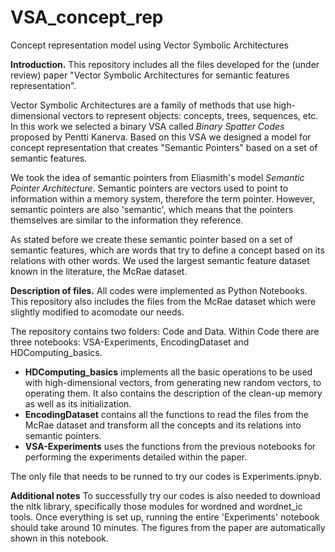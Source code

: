 # VSA_concept_rep
Concept representation model using Vector Symbolic Architectures

**Introduction.**
This repository includes all the files developed for the (under review) paper "Vector Symbolic Architectures for semantic features representation". 

Vector Symbolic Architectures are a family of methods that use high-dimensional vectors to represent objects: concepts, trees, sequences, etc. In this work we selected a binary VSA called *Binary Spatter Codes* proposed by Pentti Kanerva. Based on this VSA we designed a model for concept representation that creates "Semantic Pointers" based on a set of semantic features. 

We took the idea of semantic pointers from Eliasmith's model *Semantic Pointer Architecture*. Semantic pointers are vectors used to point to information within a memory system, therefore the term pointer. However, semantic pointers are also 'semantic', which means that the pointers themselves are similar to the information they reference. 

As stated before we create these semantic pointer based on a set of semantic features, which are words that try to define a concept based on its relations with other words. We used the largest semantic feature dataset known in the literature, the McRae dataset. 

**Description of files.**
All codes were implemented as Python Notebooks. This repository also includes the files from the McRae dataset which were slightly modified to acomodate our needs. 

The repository contains two folders: Code and Data. 
Within Code there are three notebooks: VSA-Experiments, EncodingDataset and HDComputing_basics.

- **HDComputing_basics** implements all the basic operations to be used with high-dimensional vectors, from generating new random vectors, to operating them. It also contains the description of the clean-up memory as well as its initialization.
- **EncodingDataset** contains all the functions to read the files from the McRae dataset and transform all the concepts and its relations into semantic pointers. 
- **VSA-Experiments** uses the functions from the previous notebooks for performing the experiments detailed within the paper.

The only file that needs to be runned to try our codes is Experiments.ipnyb.

**Additional notes**
To successfully try our codes is also needed to download the nltk library, specifically those modules for wordned and wordnet_ic tools. 
Once everything is set up, running the entire 'Experiments' notebook should take around 10 minutes. The figures from the paper are automatically shown in this notebook.
